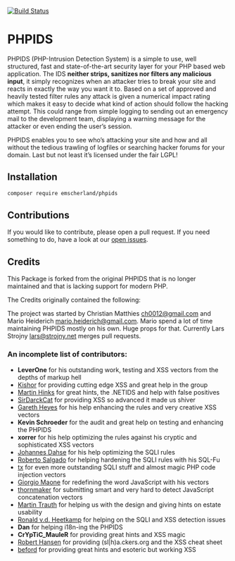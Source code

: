 [![Build Status](https://travis-ci.org/Emscherland/PHPIDS.png)](https://travis-ci.org/Emscherland/PHPIDS)

# PHPIDS

PHPIDS (PHP-Intrusion Detection System) is a simple to use, well structured, fast and state-of-the-art
security layer for your PHP based web application. The IDS **neither strips, sanitizes nor filters any
malicious input**, it simply recognizes when an attacker tries to break your site and reacts in exactly
the way you want it to. Based on a set of approved and heavily tested filter rules any attack is given a
numerical impact rating which makes it easy to decide what kind of action should follow the hacking attempt.
This could range from simple logging to sending out an emergency mail to the development team, displaying
a warning message for the attacker or even ending the user’s session.

PHPIDS enables you to see who’s attacking your site and how and all without the tedious trawling of
logfiles or searching hacker forums for your domain. Last but not least it’s licensed under the fair LGPL!


## Installation

```bash
composer require emscherland/phpids
```

## Contributions

If you would like to contribute, please open a pull request. If you need something to do, have a look at our
[open issues](https://github.com/Emscherland/PHPIDS/issues).


## Credits

This Package is forked from the original PHPIDS that is no longer maintained and that is lacking support for modern PHP.

The Credits originally contained the following:

The project was started by Christian Matthies <ch0012@gmail.com> and Mario Heiderich <mario.heiderich@gmail.com>.
Mario spend a lot of time maintaining PHPIDS mostly on his own. Huge props for that. Currently Lars Strojny <lars@strojny.net>
merges pull requests.

### An incomplete list of contributors:

 - **LeverOne** for his outstanding work, testing and XSS vectors from the depths of markup hell
 - [Kishor](http://wasjournal.blogspot.com/) for providing cutting edge XSS and great help in the group
 - [Martin Hinks](http://www.the-mice.co.uk/switch/) for great hints, the .NETIDS and help with false positives
 - [SirDarckCat](http://sirdarckcat.blogspot.com) for providing XSS so advanced it made us shiver
 - [Gareth Heyes](http://thespanner.co.uk/) for his help enhancing the rules and very creative XSS vectors
 - **Kevin Schroeder** for the audit and great help on testing and enhancing the PHPIDS
 - **xorrer** for his help optimizing the rules against his cryptic and sophisticated XSS vectors
 - [Johannes Dahse](http://websec.wordpress.com/) for his help optimizing the SQLI rules
 - [Roberto Salgado](http://websec.ca/) for helping hardening the SQLI rules with his SQL-Fu
 - [tx](http://lowtechlive.com/) for even more outstanding SQLI stuff and almost magic PHP code injection vectors
 - [Giorgio Maone](http://hackademix.net/) for redefining the word JavaScript with his vectors
 - [thornmaker](http://p42.us/) for submitting smart and very hard to detect JavaScript concatenation vectors
 - [Martin Trauth](http://www.pix7.de/blog/) for helping us with the design and giving hints on estate usability
 - [Ronald v.d. Heetkamp](http://0x000000.com/) for helping on the SQLI and XSS detection issues
 - **Dan** for helping i18n-ing the PHPIDS
 - **CrYpTiC_MauleR** for providing great hints and XSS magic
 - [Robert Hansen](http://www.ha.ckers.org/) for providing (sl|h)a.ckers.org and the XSS cheat sheet
 - [beford](http://blog.beford.org/) for providing great hints and esoteric but working XSS

